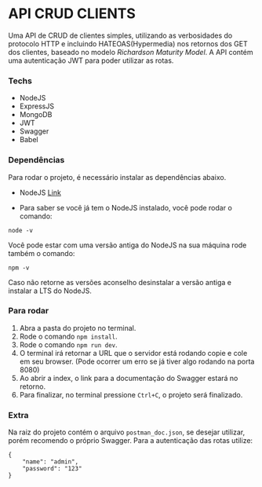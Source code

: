 # API CRUD CLIENTS

Uma API de CRUD de clientes simples, utilizando as verbosidades do protocolo HTTP e incluindo HATEOAS(Hypermedia) nos retornos dos GET dos clientes, baseado no modelo *Richardson Maturity Model*. 
A API contém uma autenticação JWT para poder utilizar as rotas.

### Techs
- NodeJS
- ExpressJS
- MongoDB
- JWT
- Swagger
- Babel

### Dependências 
Para rodar o projeto, é necessário instalar as dependências abaixo.
- NodeJS [Link](https://nodejs.org/en/)
* Para saber se você já tem o NodeJS instalado, você pode rodar o comando:
```
node -v
```
Você pode estar com uma versão antiga do NodeJS na sua máquina rode também o comando:
```
npm -v
```

Caso não retorne as versões aconselho desinstalar a versão antiga e instalar a LTS do NodeJS.


### Para rodar 
1. Abra a pasta do projeto no terminal.
2. Rode o comando `npm install`.
3. Rode o comando `npm run dev`.
4. O terminal irá retornar a URL que o servidor está rodando copie e cole em seu browser. (Pode ocorrer um erro se já tiver algo rodando na porta 8080)
5. Ao abrir a index, o link para a documentação do Swagger estará no retorno. 
6. Para finalizar, no terminal pressione `Ctrl+C`, o projeto será finalizado. 

### Extra
Na raiz do projeto contém o arquivo `postman_doc.json`, se desejar utilizar, porém recomendo o próprio Swagger.
Para a autenticação das rotas utilize: 
```
{
    "name": "admin",
    "password": "123"
}
```